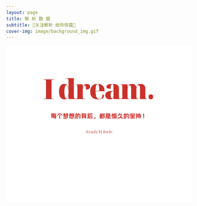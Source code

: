 ```yaml
---
layout: page
title: 鲸 析 数 据
subtitle: 💖关注鲸析 给你惊喜💖
cover-img: image/background_img.gif
---
```


<div align=center>
<img src="image/studywhale.png" style="zoom: 80%;" />
</div>


